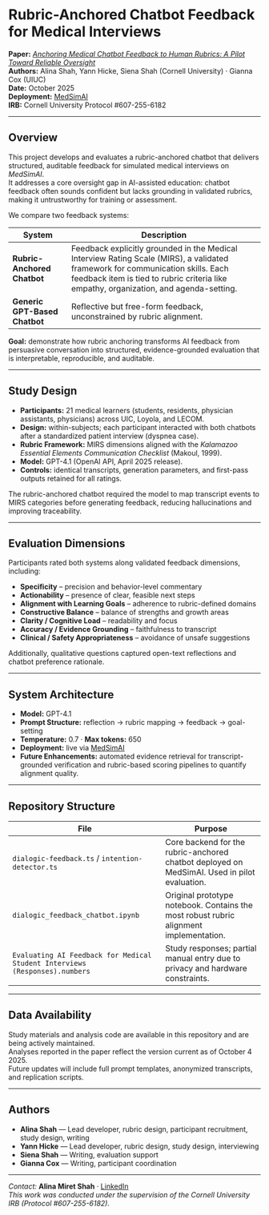# Rubric-Anchored Chatbot Feedback for Medical Interviews

**Paper:** [_Anchoring Medical Chatbot Feedback to Human Rubrics: A Pilot Toward Reliable Oversight_](https://github.com/amshah1022/rubric_anchored_feedback/blob/fcf29f762c0478bc53fa8bb20e6092146316da98/Anchoring_Medical_Chatbot_Feedback_to_Human_Rubrics__A_Pilot_Toward_Reliable_Oversight.pdf)  
**Authors:** Alina Shah, Yann Hicke, Siena Shah (Cornell University) · Gianna Cox (UIUC)  
**Date:** October 2025  
**Deployment:** [MedSimAI](https://medsimai.com/)  
**IRB:** Cornell University Protocol #607-255-6182  

---

## Overview

This project develops and evaluates a rubric-anchored chatbot that delivers structured, auditable feedback for simulated medical interviews on _MedSimAI_.  
It addresses a core oversight gap in AI-assisted education: chatbot feedback often sounds confident but lacks grounding in validated rubrics, making it untrustworthy for training or assessment.

We compare two feedback systems:

| System | Description |
|---------|--------------|
| **Rubric-Anchored Chatbot** | Feedback explicitly grounded in the Medical Interview Rating Scale (MIRS), a validated framework for communication skills. Each feedback item is tied to rubric criteria like empathy, organization, and agenda-setting. |
| **Generic GPT-Based Chatbot** | Reflective but free-form feedback, unconstrained by rubric alignment. |

**Goal:** demonstrate how rubric anchoring transforms AI feedback from persuasive conversation into structured, evidence-grounded evaluation that is interpretable, reproducible, and auditable.

---

## Study Design

- **Participants:** 21 medical learners (students, residents, physician assistants, physicians) across UIC, Loyola, and LECOM.  
- **Design:** within-subjects; each participant interacted with both chatbots after a standardized patient interview (dyspnea case).  
- **Rubric Framework:** MIRS dimensions aligned with the _Kalamazoo Essential Elements Communication Checklist_ (Makoul, 1999).  
- **Model:** GPT-4.1 (OpenAI API, April 2025 release).  
- **Controls:** identical transcripts, generation parameters, and first-pass outputs retained for all ratings.  

The rubric-anchored chatbot required the model to map transcript events to MIRS categories before generating feedback, reducing hallucinations and improving traceability.

---

## Evaluation Dimensions

Participants rated both systems along validated feedback dimensions, including:  
- **Specificity** – precision and behavior-level commentary  
- **Actionability** – presence of clear, feasible next steps  
- **Alignment with Learning Goals** – adherence to rubric-defined domains  
- **Constructive Balance** – balance of strengths and growth areas  
- **Clarity / Cognitive Load** – readability and focus  
- **Accuracy / Evidence Grounding** – faithfulness to transcript  
- **Clinical / Safety Appropriateness** – avoidance of unsafe suggestions  

Additionally, qualitative questions captured open-text reflections and chatbot preference rationale.

---

## System Architecture

- **Model:** GPT-4.1  
- **Prompt Structure:** reflection → rubric mapping → feedback → goal-setting  
- **Temperature:** 0.7 · **Max tokens:** 650  
- **Deployment:** live via [MedSimAI](https://medsimai.com/)  
- **Future Enhancements:** automated evidence retrieval for transcript-grounded verification and rubric-based scoring pipelines to quantify alignment quality.
---

## Repository Structure

| File | Purpose |
|------|----------|
| `dialogic-feedback.ts` / `intention-detector.ts` | Core backend for the rubric-anchored chatbot deployed on MedSimAI. Used in pilot evaluation. |
| `dialogic_feedback_chatbot.ipynb` | Original prototype notebook. Contains the most robust rubric alignment implementation. |
| `Evaluating AI Feedback for Medical Student Interviews (Responses).numbers` | Study responses; partial manual entry due to privacy and hardware constraints. |

---

## Data Availability

Study materials and analysis code are available in this repository and are being actively maintained.  
Analyses reported in the paper reflect the version current as of October 4 2025.  
Future updates will include full prompt templates, anonymized transcripts, and replication scripts.

---

## Authors

- **Alina Shah** — Lead developer, rubric design, participant recruitment, study design, writing  
- **Yann Hicke** — Lead developer, rubric design, study design, interviewing  
- **Siena Shah** — Writing, evaluation support  
- **Gianna Cox** — Writing, participant coordination  

---

*Contact:* **Alina Miret Shah** · [LinkedIn](https://www.linkedin.com/in/alinamshah/)  
*This work was conducted under the supervision of the Cornell University IRB (Protocol #607-255-6182).*

